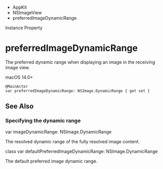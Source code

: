 

- AppKit
- NSImageView
-  preferredImageDynamicRange 

Instance Property

# preferredImageDynamicRange

The preferred dynamic range when displaying an image in the receiving image view.

macOS 14.0+

``` source
@MainActor
var preferredImageDynamicRange: NSImage.DynamicRange { get set }
```

## See Also

### Specifying the dynamic range

var imageDynamicRange: NSImage.DynamicRange

The resolved dynamic range of the fully resolved image content.

class var defaultPreferredImageDynamicRange: NSImage.DynamicRange

The default preferred image dynamic range.

